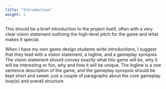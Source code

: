 ```yaml
---
title: "Introduction"
weight: 1
---
```


This should be a brief introduction to the project itself, often with a very clear vision statement outlining the
high-level pitch for the game and what makes it special.

When I have my own game design students write introductions, I suggest that they lead with a vision statement, a
logline, and a gameplay synopsis. The vision statement should convey exactly what this game will be, why it will be
interesting or fun, why and how it will be unique. The logline is a one sentence description of the game, and the
gameplay synopsis should be kept short and sweet: just a couple of paragraphs about the core gameplay loop(s) and
overall structure.
